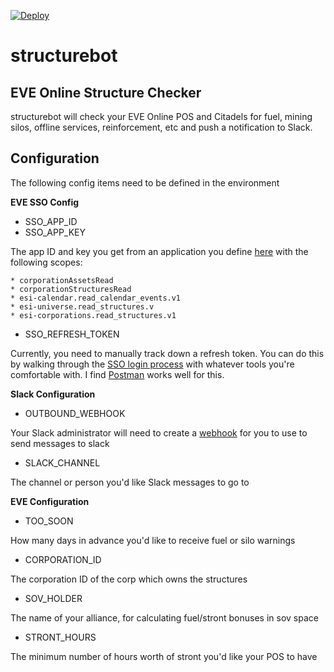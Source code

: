 [![Deploy](https://www.herokucdn.com/deploy/button.svg)](https://heroku.com/deploy)


# structurebot
## EVE Online Structure Checker

structurebot will check your EVE Online POS and Citadels for fuel, mining silos, offline services, reinforcement, etc and push a notification to Slack.

## Configuration

The following config items need to be defined in the environment

**EVE SSO Config**
* SSO_APP_ID
* SSO_APP_KEY

The app ID and key you get from an application you define [here](https://developers.eveonline.com/applications) with the following scopes: 

    * corporationAssetsRead
    * corporationStructuresRead
    * esi-calendar.read_calendar_events.v1
    * esi-universe.read_structures.v
    * esi-corporations.read_structures.v1

* SSO_REFRESH_TOKEN

Currently, you need to manually track down a refresh token.  You can do this by walking through the [SSO login process](http://eveonline-third-party-documentation.readthedocs.io/en/latest/sso/authentication.html) with whatever tools you're comfortable with.  I find [Postman](https://www.getpostman.com/) works well for this.

**Slack Configuration**

* OUTBOUND_WEBHOOK

Your Slack administrator will need to create a [webhook](https://api.slack.com/incoming-webhooks) for you to use to send messages to slack

* SLACK_CHANNEL

The channel or person you'd like Slack messages to go to

**EVE Configuration**

* TOO_SOON

How many days in advance you'd like to receive fuel or silo warnings

* CORPORATION_ID

The corporation ID of the corp which owns the structures

* SOV_HOLDER

The name of your alliance, for calculating fuel/stront bonuses in sov space

* STRONT_HOURS

The minimum number of hours worth of stront you'd like your POS to have
